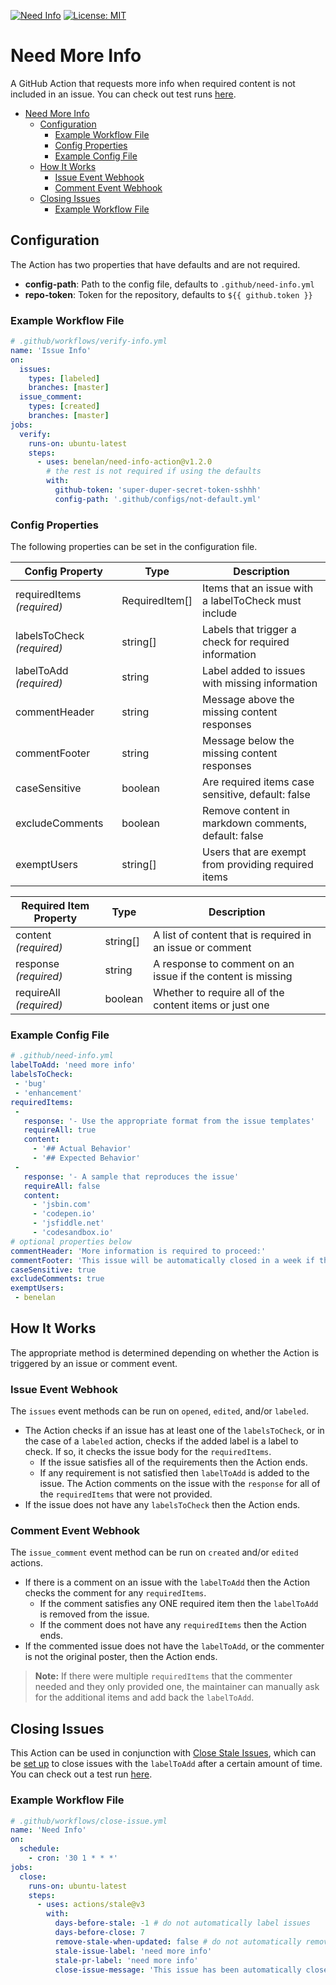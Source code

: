 [![Need Info](https://github.com/benelan/need-info-action/actions/workflows/verify-issue.yml/badge.svg)](https://github.com/benelan/need-info-action/actions/workflows/verify-issue.yml)
[![License: MIT](https://img.shields.io/badge/License-MIT-yellow.svg)](https://opensource.org/licenses/MIT)

# Need More Info

 A GitHub Action that requests more info when required content is not included in an issue. You can check out test runs [here](https://github.com/benelan/need-info-action/issues).

- [Need More Info](#need-more-info)
  - [Configuration](#configuration)
    - [Example Workflow File](#example-workflow-file)
    - [Config Properties](#config-properties)
    - [Example Config File](#example-config-file)
  - [How It Works](#how-it-works)
    - [Issue Event Webhook](#issue-event-webhook)
    - [Comment Event Webhook](#comment-event-webhook)
  - [Closing Issues](#closing-issues)
    - [Example Workflow File](#example-workflow-file-1)


 ## Configuration
The Action has two properties that have defaults and are not required.
- __config-path__: Path to the config file, defaults to `.github/need-info.yml`
- __repo-token__: Token for the repository, defaults to  `${{ github.token }}`


### Example Workflow File
```yaml
# .github/workflows/verify-info.yml
name: 'Issue Info'
on:
  issues:
    types: [labeled]
    branches: [master]
  issue_comment:
    types: [created]
    branches: [master]
jobs:
  verify:
    runs-on: ubuntu-latest
    steps:
      - uses: benelan/need-info-action@v1.2.0
        # the rest is not required if using the defaults
        with:
          github-token: 'super-duper-secret-token-sshhh'
          config-path: '.github/configs/not-default.yml'
```

### Config Properties
The following properties can be set in the configuration file.

| Config Property            | Type           | Description                                          |
|----------------------------|----------------|------------------------------------------------------|
| requiredItems _(required)_ | RequiredItem[] | Items that an issue with a labelToCheck must include |
| labelsToCheck _(required)_ | string[]       | Labels that trigger a check for required information |
| labelToAdd _(required)_    | string         | Label added to issues with missing information       |
| commentHeader              | string         | Message above the missing content responses          |
| commentFooter              | string         | Message below the missing content responses          |
| caseSensitive              | boolean        | Are required items case sensitive, default: false    |
| excludeComments            | boolean        | Remove content in markdown comments, default: false  |
| exemptUsers                | string[]       | Users that are exempt from providing required items  |



| Required Item Property  | Type     | Description                                                   |
|-------------------------|----------|---------------------------------------------------------------|
| content _(required)_    | string[] | A list of content that is required in an issue or comment     |
| response _(required)_   | string   | A response to comment on an issue if the content is missing   |
| requireAll _(required)_ | boolean  | Whether to require all of the content items or just one       |


### Example Config File
 ```yaml
 # .github/need-info.yml
labelToAdd: 'need more info'
labelsToCheck:
  - 'bug'
  - 'enhancement'
requiredItems:
  -
    response: '- Use the appropriate format from the issue templates'
    requireAll: true
    content:
      - '## Actual Behavior'
      - '## Expected Behavior'
  -
    response: '- A sample that reproduces the issue'
    requireAll: false
    content:
      - 'jsbin.com'
      - 'codepen.io'
      - 'jsfiddle.net'
      - 'codesandbox.io'
# optional properties below
commentHeader: 'More information is required to proceed:'
commentFooter: 'This issue will be automatically closed in a week if the information is not provided. Thanks for your understanding.'
caseSensitive: true
excludeComments: true
exemptUsers:
  - benelan
 ```

## How It Works
The appropriate method is determined depending on whether the Action is triggered by an issue or comment event.

### Issue Event Webhook
The `issues` event methods can be run on `opened`, `edited`, and/or `labeled`.
- The Action checks if an issue has at least one of the `labelsToCheck`, or in the case of a `labeled` action, checks if the added label is a label to check. If so, it checks the issue body for the `requiredItems`.
  - If the issue satisfies all of the requirements then the Action ends.
  - If any requirement is not satisfied then `labelToAdd` is added to the issue. The Action comments on the issue with the `response` for all of the `requiredItems` that were not provided.
- If the issue does not have any `labelsToCheck` then the Action ends.

### Comment Event Webhook
The `issue_comment` event method can be run on `created` and/or `edited` actions.
- If there is a comment on an issue with the `labelToAdd` then the Action checks the comment for any `requiredItems`.
  - If the comment satisfies any ONE required item then the `labelToAdd` is removed from the issue.
  - If the comment does not have any `requiredItems` then the Action ends.
- If the commented issue does not have the  `labelToAdd`, or the commenter is not the original poster, then the Action ends.

> **Note:** If there were multiple `requiredItems` that the commenter needed and they only provided one, the maintainer can manually ask for the additional items and add back the `labelToAdd`.


## Closing Issues
This Action can be used in conjunction with [Close Stale Issues](https://github.com/marketplace/actions/close-stale-issues), which can be [set up](https://github.com/benelan/need-info-action/tree/main/.github/workflows/close-issue.yml) to close issues with the `labelToAdd` after a certain amount of time. You can check out a test run [here](https://github.com/benelan/need-info-action/issues/28).

### Example Workflow File
```yaml
# .github/workflows/close-issue.yml
name: 'Need Info'
on:
  schedule:
    - cron: '30 1 * * *'
jobs:
  close:
    runs-on: ubuntu-latest
    steps:
      - uses: actions/stale@v3
        with:
          days-before-stale: -1 # do not automatically label issues
          days-before-close: 7
          remove-stale-when-updated: false # do not automatically remove label
          stale-issue-label: 'need more info'
          stale-pr-label: 'need more info'
          close-issue-message: 'This issue has been automatically closed due to missing information. We will reopen the issue if the information is provided.'
```
